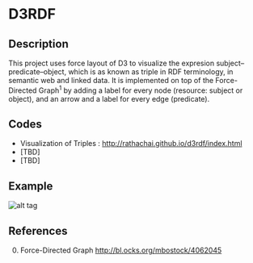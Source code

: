 # D3RDF

## Description
This project uses force layout of D3 to visualize the expresion subject–predicate–object, which is as known as triple in RDF terminology, in semantic web and linked data. It is implemented on top of the Force-Directed Graph<sup>1</sup> by adding a label for every node (resource: subject or object), and an arrow and a label for every edge (predicate).

## Codes
- Visualization of Triples : http://rathachai.github.io/d3rdf/index.html
- [TBD]
- [TBD]

## Example
![alt tag](https://raw.github.com/rathachai/d3rdf/master/images/simpletriples.png)

## References
0. Force-Directed Graph http://bl.ocks.org/mbostock/4062045
